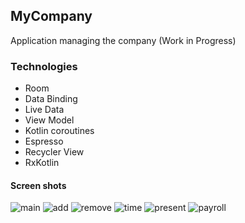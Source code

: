 ## MyCompany
Application managing the company (Work in Progress)

### Technologies

- Room
- Data Binding 
- Live Data
- View Model
- Kotlin coroutines
- Espresso
- Recycler View 
- RxKotlin

#### Screen shots
![main](http://hackheroes.cba.pl/imggit/workersmain.png)
![add](http://hackheroes.cba.pl/imggit/add.png)
![remove](http://hackheroes.cba.pl/imggit/remove.png)
![time](http://hackheroes.cba.pl/imggit/time.png)
![present](http://hackheroes.cba.pl/imggit/present.png)
![payroll](http://hackheroes.cba.pl/imggit/payroll1.png)
